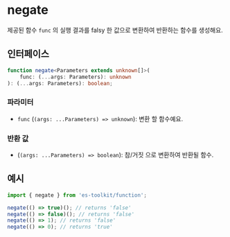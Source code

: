 # negate

제공된 함수 `func` 의 실행 결과를 falsy 한 값으로 변환하여 반환하는 함수를 생성해요.

## 인터페이스

```typescript
function negate<Parameters extends unknown[]>(
    func: (...args: Parameters): unknown
): (...args: Parameters): boolean;
```

### 파라미터

- `func` (`(args: ...Parameters) => unknown`): 변환 할 함수예요.

### 반환 값

- (`(args: ...Parameters) => boolean`): 참/거짓 으로 변환하여 반환될 함수.

## 예시

```typescript
import { negate } from 'es-toolkit/function';

negate(() => true)(); // returns 'false'
negate(() => false)(); // returns 'false'
negate(() => 1); // returns 'false'
negate(() => 0); // returns 'true'
```
